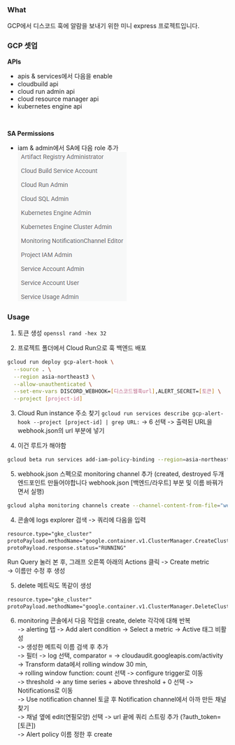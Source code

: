 ### What
GCP에서 디스코드 훅에 알람을 보내기 위한 미니 express 프로젝트입니다.

### GCP 셋업
**APIs**<br>
- apis & services에서 다음을 enable
- cloudbuild api
- cloud run admin api
- cloud resource manager api
- kubernetes engine api
<br>

**SA Permissions**<br>
- iam & admin에서 SA에 다음 role 추가
![alt text](image.png)

### Usage

1. 토큰 생성
`openssl rand -hex 32`

2. 프로젝트 폴더에서 Cloud Run으로 훅 백엔드 배포
```bash
gcloud run deploy gcp-alert-hook \
  --source . \
  --region asia-northeast3 \
  --allow-unauthenticated \
  --set-env-vars DISCORD_WEBHOOK=[디스코드웹훅url],ALERT_SECRET=[토큰] \
  --project [project-id]
```

3. Cloud Run instance 주소 찾기
`gcloud run services describe gcp-alert-hook --project [project-id] | grep URL:`
-> 6 선택
-> 출력된 URL을 webhook.json의 url 부분에 넣기

4. 이건 루트가 해야함 
```bash
gcloud beta run services add-iam-policy-binding --region=asia-northeast3 --member=allUsers --role=roles/run.invoker gcp-alert-hook --project [project-id]
```

5. webhook.json 스펙으로 monitoring channel 추가 
(created, destroyed 두개 엔드포인트 만들어야합니다 webhook.json [백엔드/라우트] 부분 및 이름 바꿔가면서 실행)
```bash
gcloud alpha monitoring channels create --channel-content-from-file="webhook.json" --project [project-id]
```

4. 콘솔에 logs explorer 검색 -> 쿼리에 다음을 입력
```plaintext
resource.type="gke_cluster"
protoPayload.methodName="google.container.v1.ClusterManager.CreateCluster"
protoPayload.response.status="RUNNING"
```
Run Query 눌러 본 후, 그래프 오른쪽 아래의 Actions 클릭 -> Create metric<br>
-> 이름만 수정 후 생성

5. delete 메트릭도 똑같이 생성
```plaintext
resource.type="gke_cluster"
protoPayload.methodName="google.container.v1.ClusterManager.DeleteCluster"
```

6. monitoring 콘솔에서 다음 작업을 create, delete 각각에 대해 반복<br>
-> alerting 탭 -> Add alert condition -> Select a metric -> Active 태그 비활성<br>
-> 생성한 메트릭 이름 검색 후 추가<br>
-> 필터 -> log 선택, comparator = -> cloudaudit.googleapis.com/activity<br>
-> Transform data에서 rolling window 30 min,<br>
-> rolling window function: count 선택 -> configure trigger로 이동<br>
-> threshold -> any time series + above threshold + 0 선택 -> Notifications로 이동<br>
-> Use notification channel 토글 후 Notification channel에서 아까 만든 채널 찾기<br>
-> 채널 옆에 edit(연필모양) 선택 -> url 끝에 쿼리 스트링 추가 (?auth_token=[토큰])<br>
-> Alert policy 이름 정한 후 create<br>
